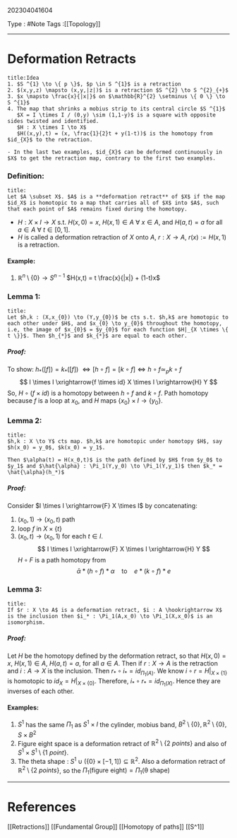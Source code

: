 202304041604

Type : #Note
Tags :[[Topology]]

---
# Deformation Retracts
```ad-info
title:Idea
1. $S ^{1} \to \{ p \}$, $p \in S ^{1}$ is a retraction
2. $(x,y,z) \mapsto (x,y,|z|)$ is a retraction $S ^{2} \to S ^{2}_{+}$
3. $x \mapsto \frac{x}{|x|}$ on $\mathbb{R}^{2} \setminus \{ 0 \} \to S ^{1}$
4. The map that shrinks a mobius strip to its central circle $S ^{1}$
   $X = I \times I / (0,y) \sim (1,1-y)$ is a square with opposite sides twisted and identified. 
   $H : X \times I \to X$
   $H((x,y),t) = (x, \frac{1}{2}t + y(1-t))$ is the homotopy from $id_{X}$ to the retraction.

- In the last two examples, $id_{X}$ can be deformed continuously in $X$ to get the retraction map, contrary to the first two examples.

```

### Definition:
```ad-note
title:
Let $A \subset X$. $A$ is a **deformation retract** of $X$ if the map $id_X$ is homotopic to a map that carries all of $X$ into $A$, such that each point of $A$ remains fixed during the homotopy.
```
- $H : X \times I \to X$ s.t. $H(x,0) = x$, $H(x,1) \in A$ $\forall \ x \in A$, and $H(a,t) = a$ for all $a \in A$ $\forall \ t \in [0,1]$.
- $H$ is called a deformation retraction of $X$ onto $A$, $r : X \to A$, $r(x):= H(x,1)$ is a retraction.

#### Example:
1. $\mathbb{R}^{n}\setminus \{ 0 \} \to S ^{n-1}$
   $H(x,t) = t \frac{x}{|x|} + (1-t)x$ 

### Lemma 1:
```ad-note
title:
Let $h,k : (X,x_{0}) \to (Y,y_{0})$ be cts s.t. $h,k$ are homotopic to each other under $H$, and $x_{0} \to y_{0}$ throughout the homotopy,
i.e, the image of $x_{0}$ = $y_{0}$ for each function $H|_{X \times \{ t \}}$. Then $h_{*}$ and $k_{*}$ are equal to each other.
```
##### Proof:
To show: $h_{*}([f]) = k_{*}([f])$
$\iff [h \circ f] = [k \circ f] \iff h \circ f \simeq_{p} k \circ f$
$$
I \times I \xrightarrow{f \times id} X \times I \xrightarrow{H} Y
$$
So, $H \circ (f \times id)$ is a homotopy between $h \circ f$ and $k \circ f$. Path homotopy because $f$ is a loop at $x_{0}$, and $H$ maps $\{ x_{0} \} \times I \to \{ y_{0} \}$.

### Lemma 2:
```ad-note
title:
$h,k : X \to Y$ cts map. $h,k$ are homotopic under homotopy $H$, say $h(x_0) = y_0$, $k(x_0) = y_1$.

Then $\alpha(t) = H(x_0,t)$ is the path defined by $H$ from $y_0$ to $y_1$ and $\hat{\alpha} : \Pi_1(Y,y_0) \to \Pi_1(Y,y_1)$ then $k_* = \hat{\alpha}(h_*)$
```
##### Proof:
Consider $I \times I \xrightarrow{F} X \times I$ by concatenating: 
1. $(x_{0},1) \to (x_{0},t)$ path
2. loop $f$ in $X \times \{ t \}$
3. $(x_{0},t) \to (x_{0},1)$
for each $t \in I$.
$$
I \times I \xrightarrow{F} X \times I \xrightarrow{H} Y
$$
$H \circ F$ is a path homotopy from 
$$
\bar{\alpha}*(h \circ f)* \alpha  \ \ \ \ \text{to}  \ \ \ \ e *(k \circ f)*e
$$

### Lemma 3:
```ad-note
title:
If $r : X \to A$ is a deformation retract, $i : A \hookrightarrow X$ is the inclusion then $i_* : \Pi_1(A,x_0) \to \Pi_1(X,x_0)$ is an isomorphism.
```
##### Proof:
Let $H$ be the homotopy defined by the deformation retract, so that $H(x,0) = x$, $H(x,1) \in A$, $H(a,t) = a$, for all $a \in A$.
Then if $r : X \to A$ is the retraction and $i : A \to X$ is the inclusion.
Then $r_{*}\circ i_{*} = id_{\Pi_{1}(A)}$.
We know $i \circ r = H|_{X \times \{ 1 \}}$ is homotopic to $id_{X} = H|_{X \times \{ 0 \}}$. Therefore, $i_{*} \circ r_{*} = id_{\Pi_{1}(X)}$. Hence they are inverses of each other.


#### Examples:
1. $S ^{1}$ has the same $\Pi_{1}$ as $S ^{1} \times I$ the cylinder, mobius band, $B ^{2}\setminus \{ 0 \}, \mathbb{R}^{2} \setminus \{ 0 \}, S \times B ^{2}$
2. Figure eight space is a deformation retract of $\mathbb{R} ^{2} \setminus\{ 2 \ points \}$ and also of $S ^{1} \times S ^{1} \setminus \{ 1 \ point \}$.
3. The theta shape : $S ^{1} \cup (\{ 0 \} \times [-1,1]) \subseteq \mathbb{R}^{2}$. Also a deformation retract of $\mathbb{R}^{2} \setminus \{ 2 \ points \}$, so the $\Pi_{1}(\mathrm{figure \ eight}) = \Pi_{1}(\mathrm{\theta \ shape})$


---
# References
[[Retractions]]
[[Fundamental Group]]
[[Homotopy of paths]]
[[S^1]]

